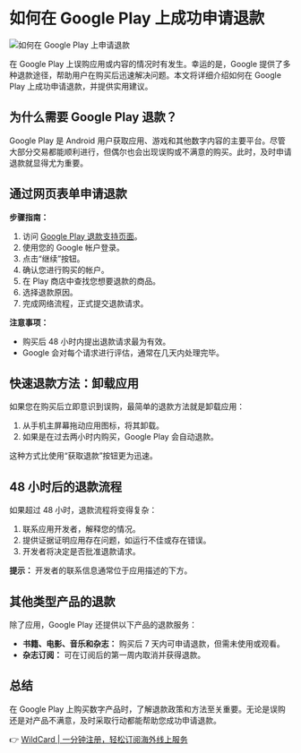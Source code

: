 # 如何在 Google Play 上成功申请退款

![如何在 Google Play 上申请退款](https://bbtdd.com/img/66808938009.webp)

在 Google Play 上误购应用或内容的情况时有发生。幸运的是，Google 提供了多种退款途径，帮助用户在购买后迅速解决问题。本文将详细介绍如何在 Google Play 上成功申请退款，并提供实用建议。

## 为什么需要 Google Play 退款？

Google Play 是 Android 用户获取应用、游戏和其他数字内容的主要平台。尽管大部分交易都能顺利进行，但偶尔也会出现误购或不满意的购买。此时，及时申请退款就显得尤为重要。

## 通过网页表单申请退款

**步骤指南：**

1. 访问 [Google Play 退款支持页面](https://support.google.com/googleplay?p=refundAWF)。
2. 使用您的 Google 帐户登录。
3. 点击“继续”按钮。
4. 确认您进行购买的帐户。
5. 在 Play 商店中查找您想要退款的商品。
6. 选择退款原因。
7. 完成网络流程，正式提交退款请求。

**注意事项：**

- 购买后 48 小时内提出退款请求最为有效。
- Google 会对每个请求进行评估，通常在几天内处理完毕。

## 快速退款方法：卸载应用

如果您在购买后立即意识到误购，最简单的退款方法就是卸载应用：

1. 从手机主屏幕拖动应用图标，将其卸载。
2. 如果是在过去两小时内购买，Google Play 会自动退款。

这种方式比使用“获取退款”按钮更为迅速。

## 48 小时后的退款流程

如果超过 48 小时，退款流程将变得复杂：

1. 联系应用开发者，解释您的情况。
2. 提供证据证明应用存在问题，如运行不佳或存在错误。
3. 开发者将决定是否批准退款请求。

**提示：** 开发者的联系信息通常位于应用描述的下方。

## 其他类型产品的退款

除了应用，Google Play 还提供以下产品的退款服务：

- **书籍、电影、音乐和杂志：** 购买后 7 天内可申请退款，但需未使用或观看。
- **杂志订阅：** 可在订阅后的第一周内取消并获得退款。

## 总结

在 Google Play 上购买数字产品时，了解退款政策和方法至关重要。无论是误购还是对产品不满意，及时采取行动都能帮助您成功申请退款。

👉 [WildCard | 一分钟注册，轻松订阅海外线上服务](https://bbtdd.com/WildCard)